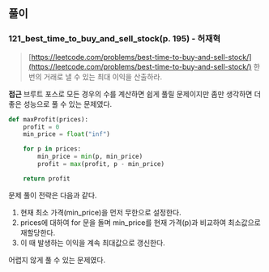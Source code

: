 ## 풀이

### 121_best_time_to_buy_and_sell_stock(p. 195)  - 허재혁

> [https://leetcode.com/problems/best-time-to-buy-and-sell-stock/](https://leetcode.com/problems/best-time-to-buy-and-sell-stock/)
> 한 번의 거래로 낼 수 있는 최대 이익을 산출하라.

**접근**
브루트 포스로 모든 경우의 수를 계산하면 쉽게 풀릴 문제이지만 좀만 생각하면 더 좋은 성능으로 풀 수 있는 문제였다.
```python
def maxProfit(prices):
    profit = 0
    min_price = float("inf")

    for p in prices:
        min_price = min(p, min_price)
        profit = max(profit, p - min_price)

    return profit
```
문제 풀이 전략은 다음과 같다.
1. 현재 최소 가격(min_price)을 먼저 무한으로 설정한다.
1. prices에 대하여 for 문을 돌며 min_price를 현재 가격(p)과 비교하여 최소값으로 재할당한다.
1. 이 때 발생하는 이익을 계속 최대값으로 갱신한다.

어렵지 않게 풀 수 있는 문제였다.